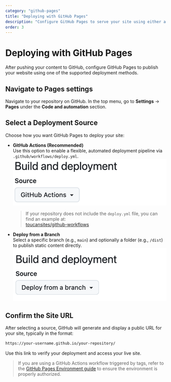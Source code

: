 ```yaml
---
category: "github-pages"
title: "Deploying with GitHub Pages"
description: "Configure GitHub Pages to serve your site using either a GitHub Actions workflow or direct branch publishing, and verify the published site URL."
order: 3
---
```


# Deploying with GitHub Pages

After pushing your content to GitHub, configure GitHub Pages to publish your website using one of the supported deployment methods.

## Navigate to Pages settings

Navigate to your repository on GitHub. In the top menu, go to **Settings** → **Pages** under the **Code and automation** section.

## Select a Deployment Source

Choose how you want GitHub Pages to deploy your site:

- **GitHub Actions (Recommended)**  
  Use this option to enable a flexible, automated deployment pipeline via `.github/workflows/deploy.yml`.  
  ![image-gh](./assets/image-gh.png)

  > If your repository does not include the `deploy.yml` file, you can find an example at:  
  > [toucansites/github-workflows](https://github.com/toucansites/github-workflows)

- **Deploy from a Branch**  
  Select a specific branch (e.g., `main`) and optionally a folder (e.g., `/dist`) to publish static content directly.  
  ![image-fb](./assets/image-fb.png)

## Confirm the Site URL

After selecting a source, GitHub will generate and display a public URL for your site, typically in the format:

```bash
https://your-username.github.io/your-repository/
```

Use this link to verify your deployment and access your live site.

> If you are using a GitHub Actions workflow triggered by tags, refer to the [GitHub Pages Environment guide](/docs/github-pages/configuring-environment) to ensure the environment is properly authorized.
